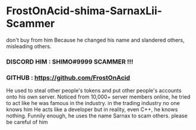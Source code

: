 # FrostOnAcid-shima-SarnaxLii-Scammer
don't buy from him Because he changed his name and slandered others, misleading others.


### DISCORD HIM : SHIMO#9999 SCAMMER !!! 

### GITHUB : https://github.com/FrostOnAcid

He used to steal other people's tokens and put other people's accounts onto his own server. Noticed from 10,000+ server members online, he tried to act like he was famous in the industry. in the trading industry no one knows him He acts like a developer but in reality, even C++, he knows nothing. Funnily enough, he uses the name Sarnax to scam others. please be careful of him
